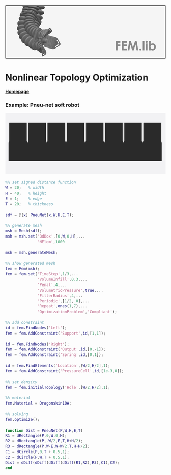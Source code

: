<div align="center"> <img src="./src/fem.png" width="650"> </div>

# Nonlinear Topology Optimization

[**Homepage**](https://bjcaasenbrood.github.io/SorotokiCode/)

### Example: Pneu-net soft robot

<div align="center"> <img src="./src/opt_pneunet.gif" width="550"> </div>

```matlab
%% set signed distance function
W = 20;   % width
H = 40;   % height  
E = 1;    % edge 
T = 20;   % thickness

sdf = @(x) PneuNet(x,W,H,E,T);

%% generate mesh
msh = Mesh(sdf);
msh = msh.set('BdBox',[0,W,0,H],...
              'NElem',1000
      
msh = msh.generateMesh;

%% show generated mesh
fem = Fem(msh);
fem = fem.set('TimeStep',1/3,...
              'VolumeInfill',0.3,...
              'Penal',4,...
              'VolumetricPressure',true,...
              'FilterRadius',4,...
              'Periodic',[1/2, 0],...
              'Repeat',ones(1,7),...
              'OptimizationProblem','Compliant');

%% add constraint
id = fem.FindNodes('Left'); 
fem = fem.AddConstraint('Support',id,[1,1]);

id = fem.FindNodes('Right'); 
fem = fem.AddConstraint('Output',id,[0,-1]);
fem = fem.AddConstraint('Spring',id,[0,1]);

id = fem.FindElements('Location',[W/2,H/2],1);
fem = fem.AddConstraint('PressureCell',id,[1e-3,0]);

%% set density
fem = fem.initialTopology('Hole',[W/2,H/2],1);

%% material
fem.Material = Dragonskin10A;

%% solving
fem.optimize();

function Dist = PneuNet(P,W,H,E,T)
R1 = dRectangle(P,0,W,0,H);
R2 = dRectangle(P,-W/2,E,T,H+H/2);
R3 = dRectangle(P,W-E,W+W/2,T,H+H/2);
C1 = dCircle(P,0,T + 0.5,1);
C2 = dCircle(P,W,T + 0.5,1);
Dist = dDiff(dDiff(dDiff(dDiff(R1,R2),R3),C1),C2);
end


```

